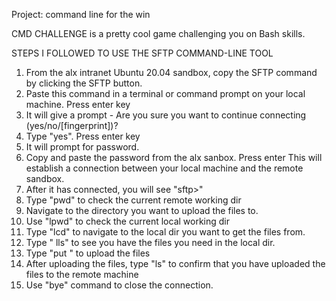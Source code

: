 Project: command line for the win

CMD CHALLENGE is a pretty cool game challenging you on Bash skills.

STEPS I FOLLOWED TO USE THE SFTP COMMAND-LINE TOOL
1. From the alx intranet Ubuntu 20.04 sandbox, copy the SFTP command by clicking the SFTP button.
2. Paste this command in a terminal or command prompt on your local machine. Press enter key
3. It will give a prompt -
	Are you sure you want to continue connecting (yes/no/[fingerprint])?
4. Type "yes". Press enter key
5. It will prompt for password. 
6. Copy and paste the password from the alx sanbox. Press enter
This will establish a connection between your local machine and the remote sandbox.
7. After it has connected, you will see "sftp>"
8. Type "pwd" to check the current remote working dir
9. Navigate to the directory you want to upload the files to.
10. Use "lpwd" to check the current local working dir
11. Type "lcd" to navigate to the local dir you want to get the files from.
12. Type " lls" to see you have the files you need in the local dir.
13. Type "put <name of file>" to upload the files
14. After uploading the files, type "ls" to confirm that you have uploaded the files to the remote machine
15. Use "bye" command to close the connection.

